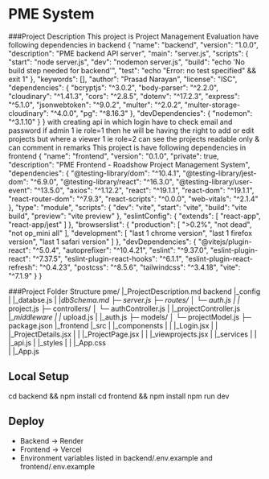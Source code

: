 
# PME System
###Project Description
This project is Project Management Evaluation have following dependencies in backend
{
  "name": "backend",
  "version": "1.0.0",
  "description": "PME backend API server",
  "main": "server.js",
  "scripts": {
    "start": "node server.js",
    "dev": "nodemon server.js",
    "build": "echo 'No build step needed for backend'",
    "test": "echo \"Error: no test specified\" && exit 1"
  },
  "keywords": [],
  "author": "Prasad Narayan",
  "license": "ISC",
  "dependencies": {
    "bcryptjs": "^3.0.2",
    "body-parser": "^2.2.0",
    "cloudinary": "^1.41.3",
    "cors": "^2.8.5",
    "dotenv": "^17.2.3",
    "express": "^5.1.0",
    "jsonwebtoken": "^9.0.2",
    "multer": "^2.0.2",
    "multer-storage-cloudinary": "^4.0.0",
    "pg": "^8.16.3"
  },
  "devDependencies": {
    "nodemon": "^3.1.10"
  }
}
with creating api in which login have to check email and password 
if admin 1 ie role=1 then he will be having the right to add or edit projects but 
where a viewer 1 ie role=2 can see the projects readable only & can comment in remarks
This project is have following dependencies in frontend
{
  "name": "frontend",
  "version": "0.1.0",
  "private": true,
"description": "PME Frontend - Roadshow Project Management System",
  "dependencies": {
    "@testing-library/dom": "^10.4.1",
    "@testing-library/jest-dom": "^6.9.0",
    "@testing-library/react": "^16.3.0",
    "@testing-library/user-event": "^13.5.0",
    "axios": "^1.12.2",
    "react": "^19.1.1",
    "react-dom": "^19.1.1",
    "react-router-dom": "^7.9.3",
    "react-scripts": "^0.0.0",
    "web-vitals": "^2.1.4"
  },
  "type": "module",
  "scripts": {
    "dev": "vite",
    "start": "vite",
    "build": "vite build",
    "preview": "vite preview"
  },
  "eslintConfig": {
    "extends": [
      "react-app",
      "react-app/jest"
    ]
  },
  "browserslist": {
    "production": [
      ">0.2%",
      "not dead",
      "not op_mini all"
    ],
    "development": [
      "last 1 chrome version",
      "last 1 firefox version",
      "last 1 safari version"
    ]
  },
  "devDependencies": {
    "@vitejs/plugin-react": "^5.0.4",
    "autoprefixer": "^10.4.21",
    "eslint": "^9.37.0",
    "eslint-plugin-react": "^7.37.5",
    "eslint-plugin-react-hooks": "^6.1.1",
    "eslint-plugin-react-refresh": "^0.4.23",
    "postcss": "^8.5.6",
    "tailwindcss": "^3.4.18",
    "vite": "^7.1.9"
  }
}

###Project Folder Structure
pme/
|_ProjectDescription.md
backend
|_config
|  |_databse.js
|  |_dbSchema.md
├─ server.js
├─ routes/
│  └─ auth.js
|  |_ project.js
├─ controllers/
│  └─ authController.js
|  |_projectController.js
|__middleware
|  |_ upload.js
|  |_auth.js
├─ models/
│  └─ projectModel.js
├─ package.json
|_frontend
|_src
| |_componensts
| | |_Login.jsx
| | |_ProjectDetails.jsx
| | |_ProjectPage.jsx
| | |_viewprojects.jsx
| |_services
| |  |_api.js
| |_styles
| |  |_App.css    
| |_App.js  



## Local Setup
cd backend && npm install
cd frontend && npm install
npm run dev

## Deploy
- Backend → Render
- Frontend → Vercel
- Environment variables listed in backend/.env.example and frontend/.env.example

